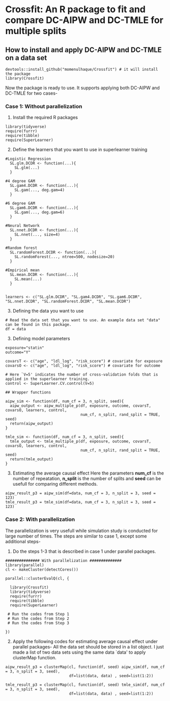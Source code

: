 # Crossfit: An R package to fit and compare DC-AIPW and DC-TMLE for multiple splits

## How to install and apply DC-AIPW and DC-TMLE on a data set

```{r}
devtools::install_github("momenulhaque/Crossfit") # it will install the package
library(Crossfit) 
```
Now the package is ready to use. It supports applying both DC-AIPW and DC-TMLE for two cases-

### Case 1: Without parallelization

 1. Install the required R packages

```{r}
library(tidyverse)
require(furrr)
require(tibble)
require(SuperLearner)
```
  2. Define the learners that you want to use in superlearner training

```{r}
#Logistic Regression
  SL.glm.DCDR <- function(...){
    SL.glm(...)
  }
  
#4 degree GAM
  SL.gam4.DCDR <- function(...){
    SL.gam(..., deg.gam=4)
  }
  
#6 degree GAM
  SL.gam6.DCDR <- function(...){
    SL.gam(..., deg.gam=6)
  }
  
#Neural Network
  SL.nnet.DCDR <- function(...){
    SL.nnet(..., size=4)
  }
  
#Random forest
  SL.randomForest.DCDR <- function(...){
    SL.randomForest(..., ntree=500, nodesize=20)
  }

#Empirical mean
  SL.mean.DCDR <- function(...){
    SL.mean(...)
  }
  

learners <- c("SL.glm.DCDR", "SL.gam4.DCDR", "SL.gam6.DCDR", "SL.nnet.DCDR", "SL.randomForest.DCDR", "SL.mean.DCDR")
```

  3. Defining the data you want to use
 
```{r}
# Read the data set that you want to use. An example data set "data" can be found in this package.
df = data 
```
  3. Defining model parameters

```{r}
exposure="statin"
outcome="Y"

covarsT <- c("age", "ldl_log", "risk_score") # covariate for exposure
covarsO <- c("age", "ldl_log", "risk_score") # covariate for outcome

# Here `V=5' indicates the number of cross-validation folds that is applied in the superlearner training.
control <- SuperLearner.CV.control(V=5)

## Wrapper functions

aipw_sim <- function(df, num_cf = 3, n_split, seed){
  aipw_output <- aipw_multiple_p(df, exposure, outcome, covarsT, covarsO, learners, control,
                                 num_cf, n_split, rand_split = TRUE, seed)
  return(aipw_output)
}

tmle_sim <- function(df, num_cf = 3, n_split, seed){
  tmle_output <- tmle_multiple_p(df, exposure, outcome, covarsT, covarsO, learners, control,
                                 num_cf, n_split, rand_split = TRUE, seed)
  return(tmle_output)
}
```
  3. Estimating the average causal effect
  Here the parameters **num_cf** is the number of repeatation, **n_split** is the number of splits and **seed** can be usefull for comparing different methods.
```{r}
aipw_result_p3 = aipw_sim(df=data, num_cf = 3, n_split = 3, seed = 123)
tmle_result_p3 = tmle_sim(df=data, num_cf = 3, n_split = 3, seed = 123)
```

### Case 2: With parallelization
The parallelization is very usefull while simulation study is conducted for large number of times. The steps are similar to case 1, except some additional steps-

 1. Do the steps 1-3 that is described in case 1 under parallel packages. 


```{r}
############### With parallelization ##############
library(parallel)
cl <- makeCluster(detectCores())

parallel::clusterEvalQ(cl, {
  
  library(Crossfit)
  library(tidyverse)
  require(furrr)
  require(tibble)
  require(SuperLearner)
  
 # Run the codes from Step 1
 # Run the codes from Step 2
 # Run the codes from Step 3

})

```


 2. Apply the following codes for estimating average causal effect under parallel packages-
 All the data set should be stored in a list object. I just made a list of two data sets using the same data `data'  to apply clusterMap function.

```{r}
aipw_result_p3 = clusterMap(cl, function(df, seed) aipw_sim(df, num_cf = 3, n_split = 3, seed),
                            df=list(data, data) , seed=list(1:2))

tmle_result_p3 = clusterMap(cl, function(df, seed) tmle_sim(df, num_cf = 3, n_split = 3, seed),
                            df=list(data, data) , seed=list(1:2))


```
